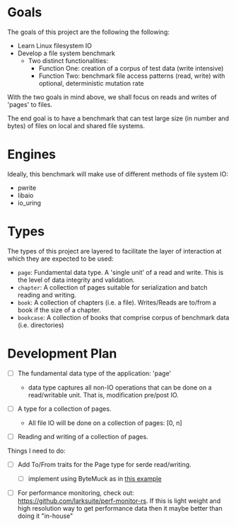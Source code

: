 
# Goals

The goals of this project are the following the following:
- Learn Linux filesystem IO
- Develop a file system benchmark
    - Two distinct functionalities:
        - Function One: creation of a corpus of test data (write intensive)
        - Function Two: benchmark file access patterns (read, write) with optional, deterministic mutation rate 
        
With the two goals in mind above, we shall focus on reads and writes of 'pages' to files.

The end goal is to have a benchmark that can test large size (in number and bytes) of files on local and shared file systems.

# Engines

Ideally, this benchmark will make use of different methods of file system IO: 
- pwrite
- libaio
- io_uring

# Types

The types of this project are layered to facilitate the layer of interaction at which they are expected to be used:
- `page`: Fundamental data type. A 'single unit' of a read and write. This is the level of data integrity and validation.
- `chapter`: A collection of pages suitable for serialization and batch reading and writing.
- `book`: A collection of chapters (i.e. a file). Writes/Reads are to/from a book if the size of a chapter.
- `bookcase`: A collection of books that comprise corpus of benchmark data (i.e. directories)

# Development Plan

- [ ] The fundamental data type of the application: 'page' 
    - data type captures all non-IO operations that can be done on a read/writable unit. That is, modification pre/post IO.
- [ ] A type for a collection of pages.
    - All file IO will be done on a collection of pages: [0, n]
- [ ] Reading and writing of a collection of pages.


Things I need to do:
- [ ] Add To/From traits for the Page<WORDS> type for serde read/writing.
    - [ ] implement using ByteMuck as in [this example](https://github.com/MolotovCherry/virtual-display-rs/blob/e449630774ab2ae73db056bbf7062708cc118318/virtual-display-driver/src/edid.rs#L31C32-L31C50)
- [ ] For performance monitoring, check out: https://github.com/larksuite/perf-monitor-rs. If this is light weight and high resolution way to get performance data then it maybe better than doing it "in-house"

